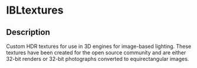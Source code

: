 # IBLtextures

## Description
Custom HDR textures for use in 3D engines for image-based lighting. These textures have been created for the open source community and are either 32-bit renders or 32-bit photographs converted to equirectangular images.
